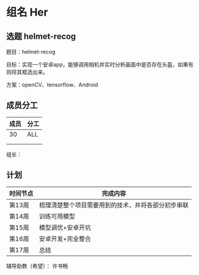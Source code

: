 # 组名 Her

## 选题 helmet-recog

题目：helmet-recog

目标：实现一个安卓app，能够调用相机并实时分析画面中是否存在头盔，如果有则将其框选出来。

方案：openCV、tensorflow、Android

## 成员分工

| 成员 | 分工 |
| ---- | ---- |
| 30   | ALL  |
|      |      |
|      |      |

组长：

## 计划

| 时间节点 | 完成内容                                           |
| -------- | -------------------------------------------------- |
| 第13周   | 梳理清楚整个项目需要用到的技术，并将各部分初步串联 |
| 第14周   | 训练可用模型                                       |
| 第15周   | 模型调优+安卓开坑                                  |
| 第16周   | 安卓开发+完全整合                                  |
| 第17周   | 总结                                               |

辅导助教（希望）： 许书畅
